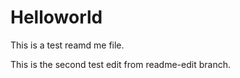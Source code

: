 # Helloworld


This is a test reamd me file. 

This is the second test edit from readme-edit branch.
